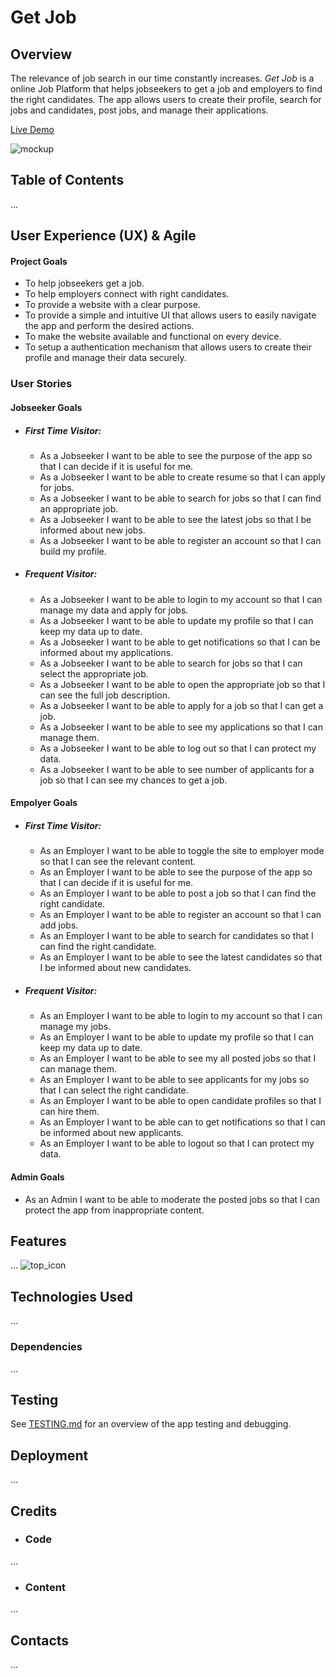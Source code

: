 # Get Job
## Overview
The relevance of job search in our time constantly increases. _Get Job_ is a online Job Platform that helps jobseekers to get a job and employers to find the right candidates. The app allows users to create their profile, search for jobs and candidates, post jobs, and manage their applications.


[Live Demo](http://get-job.live)

![mockup]()

## Table of Contents
...

## User Experience (UX) & Agile

#### Project Goals
- To help jobseekers get a job.
- To help employers connect with right candidates.
- To provide a website with a clear purpose.
- To provide a simple and intuitive UI that allows users to easily navigate the app and perform the desired actions.
- To make the website available and functional on every device.
- To setup a authentication mechanism that allows users to create their profile and manage their data securely.


### User Stories

#### Jobseeker Goals
- ##### First Time Visitor:
    - As a Jobseeker I want to be able to see the purpose of the app so that I can decide if it is useful for me.
    - As a Jobseeker I want to be able to create resume so that I can apply for jobs.
    - As a Jobseeker I want to be able to search for jobs so that I can find an appropriate job.
    - As a Jobseeker I want to be able to see the latest jobs so that I be informed about new jobs.
    - As a Jobseeker I want to be able to register an account so that I can build my profile.

- ##### Frequent Visitor:
    - As a Jobseeker I want to be able to login to my account so that I can manage my data and apply for jobs.
    - As a Jobseeker I want to be able to update my profile so that I can keep my data up to date.
    - As a Jobseeker I want to be able to get notifications so that I can be informed about my applications.
    - As a Jobseeker I want to be able to search for jobs so that I can select the appropriate job.
    - As a Jobseeker I want to be able to open the appropriate job so that I can see the full job description.
    - As a Jobseeker I want to be able to apply for a job so that I can get a job.
    - As a Jobseeker I want to be able to see my applications so that I can manage them.
    - As a Jobseeker I want to be able to log out so that I can protect my data.
    - As a Jobseeker I want to be able to see number of applicants for a job so that I can see my chances to get a job.

#### Empolyer Goals
- ##### First Time Visitor:
    - As an Employer I want to be able to toggle the site to employer mode so that I can see the relevant content.
    - As an Employer I want to be able to see the purpose of the app so that I can decide if it is useful for me.
    - As an Employer I want to be able to post a job so that I can find the right candidate.
    - As an Employer I want to be able to register an account so that I can add jobs.
    - As an Employer I want to be able to search for candidates so that I can find the right candidate.
    - As an Employer I want to be able to see the latest candidates so that I be informed about new candidates.

- ##### Frequent Visitor:
    - As an Employer I want to be able to login to my account so that I can manage my jobs.
    - As an Employer I want to be able to update my profile so that I can keep my data up to date.
    - As an Employer I want to be able to see my all posted jobs so that I can manage them.
    - As an Employer I want to be able to see applicants for my jobs so that I can select the right candidate.
    - As an Employer I want to be able to open candidate profiles so that I can hire them.
    - As an Employer I want to be able can to get notifications so that I can be informed about new applicants.
    - As an Employer I want to be able to logout so that I can protect my data.

#### Admin Goals
- As an Admin I want to be able to moderate the posted jobs so that I can protect the app from inappropriate content.

## Features
...
![top_icon]()

## Technologies Used
...

### Dependencies
...


## Testing
See [TESTING.md]() for an overview of the app testing and debugging.

## Deployment
...

## Credits
- ### Code
...

- ### Content
...

## Contacts
...